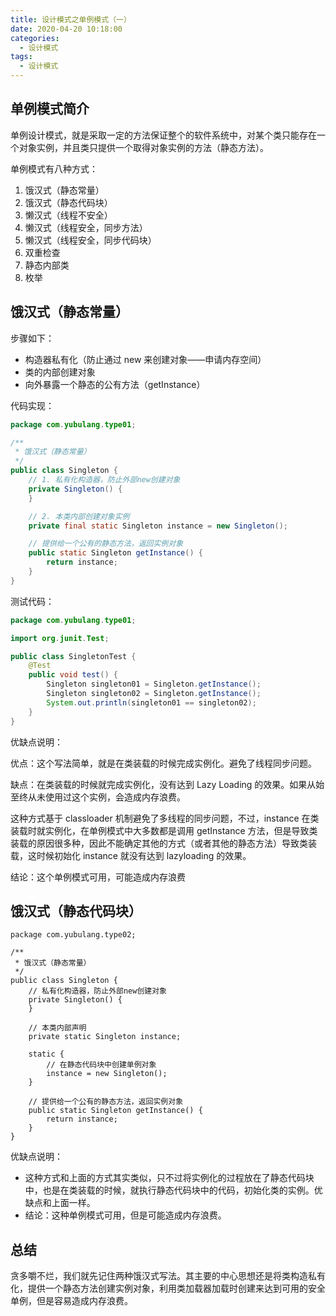 ```yaml
---
title: 设计模式之单例模式（一）
date: 2020-04-20 10:18:00
categories:
  - 设计模式
tags:
  - 设计模式
---
```


## 单例模式简介

单例设计模式，就是采取一定的方法保证整个的软件系统中，对某个类只能存在一个对象实例，并且类只提供一个取得对象实例的方法（静态方法）。

单例模式有八种方式：

1. 饿汉式（静态常量）
2. 饿汉式（静态代码块）
3. 懒汉式（线程不安全）
4. 懒汉式（线程安全，同步方法）
5. 懒汉式（线程安全，同步代码块）
6. 双重检查
7. 静态内部类
8. 枚举

## 饿汉式（静态常量）

步骤如下：

- 构造器私有化（防止通过 new 来创建对象——申请内存空间）
- 类的内部创建对象
- 向外暴露一个静态的公有方法（getInstance）

代码实现：

```java
package com.yubulang.type01;

/**
 * 饿汉式（静态常量）
 */
public class Singleton {
    // 1. 私有化构造器，防止外部new创建对象
    private Singleton() {
    }

    // 2. 本类内部创建对象实例
    private final static Singleton instance = new Singleton();

    // 提供给一个公有的静态方法，返回实例对象
    public static Singleton getInstance() {
        return instance;
    }
}
```

测试代码：

```java
package com.yubulang.type01;

import org.junit.Test;

public class SingletonTest {
    @Test
    public void test() {
        Singleton singleton01 = Singleton.getInstance();
        Singleton singleton02 = Singleton.getInstance();
        System.out.println(singleton01 == singleton02);
    }
}
```

优缺点说明：

优点：这个写法简单，就是在类装载的时候完成实例化。避免了线程同步问题。

缺点：在类装载的时候就完成实例化，没有达到 Lazy Loading 的效果。如果从始至终从未使用过这个实例，会造成内存浪费。

这种方式基于 classloader 机制避免了多线程的同步问题，不过，instance 在类装载时就实例化，在单例模式中大多数都是调用 getInstance 方法，但是导致类装载的原因很多种，因此不能确定其他的方式（或者其他的静态方法）导致类装载，这时候初始化 instance 就没有达到 lazyloading 的效果。

结论：这个单例模式可用，可能造成内存浪费

## 饿汉式（静态代码块）

```
package com.yubulang.type02;

/**
 * 饿汉式（静态常量）
 */
public class Singleton {
    // 私有化构造器，防止外部new创建对象
    private Singleton() {
    }

    // 本类内部声明
    private static Singleton instance;

    static {
        // 在静态代码块中创建单例对象
        instance = new Singleton();
    }

    // 提供给一个公有的静态方法，返回实例对象
    public static Singleton getInstance() {
        return instance;
    }
}
```

优缺点说明：

- 这种方式和上面的方式其实类似，只不过将实例化的过程放在了静态代码块中，也是在类装载的时候，就执行静态代码块中的代码，初始化类的实例。优缺点和上面一样。
- 结论：这种单例模式可用，但是可能造成内存浪费。

## 总结

贪多嚼不烂，我们就先记住两种饿汉式写法。其主要的中心思想还是将类构造私有化，提供一个静态方法创建实例对象，利用类加载器加载时创建来达到可用的安全单例，但是容易造成内存浪费。
